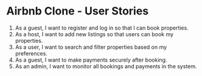 # Airbnb Clone - User Stories

1. As a guest, I want to register and log in so that I can book properties.
2. As a host, I want to add new listings so that users can book my properties.
3. As a user, I want to search and filter properties based on my preferences.
4. As a guest, I want to make payments securely after booking.
5. As an admin, I want to monitor all bookings and payments in the system.

